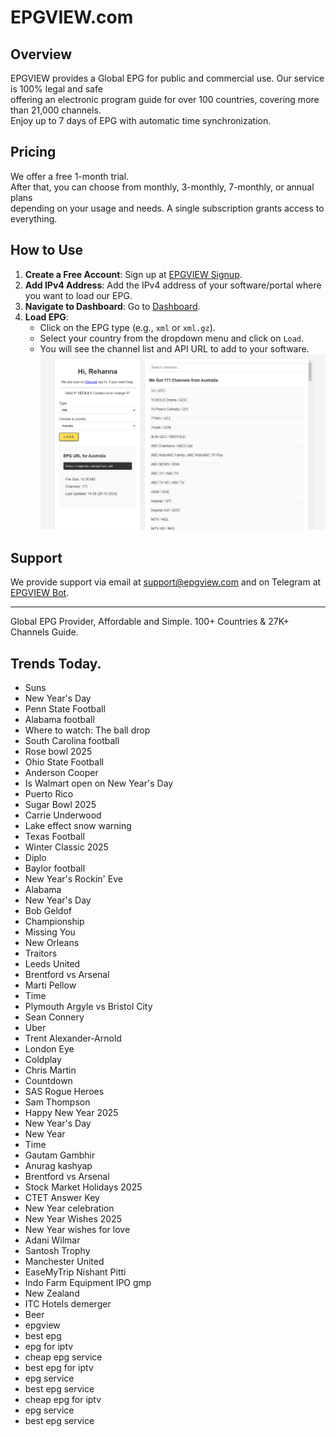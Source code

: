 # EPGVIEW.com



## Overview
EPGVIEW provides a Global EPG for public and commercial use. Our service is 100% legal and safe\
offering an electronic program guide for over 100 countries, covering more than 21,000 channels.\
Enjoy up to 7 days of EPG with automatic time synchronization.

## Pricing
We offer a free 1-month trial. \
After that, you can choose from monthly, 3-monthly, 7-monthly, or annual plans \
depending on your usage and needs. A single subscription grants access to everything.

## How to Use
1. **Create a Free Account**: Sign up at [EPGVIEW Signup](https://epgview.com/signup.php).
2. **Add IPv4 Address**: Add the IPv4 address of your software/portal where you want to load our EPG.
3. **Navigate to Dashboard**: Go to [Dashboard](https://epgview.com/dashboard.php).
4. **Load EPG**:
   - Click on the EPG type (e.g., `xml` or `xml.gz`).
   - Select your country from the dropdown menu and click on `Load`.
   - You will see the channel list and API URL to add to your software.
![EPGVIEW](img/dashboard.png)
## Support
We provide support via email at [support@epgview.com](mailto:support@epgview.com) and on Telegram at [EPGVIEW Bot](https://t.me/epgview_bot).

---

Global EPG Provider, Affordable and Simple. 100+ Countries & 27K+ Channels Guide.

## Trends Today.

- Suns
- New Year's Day
- Penn State Football
- Alabama football
- Where to watch: The ball drop
- South Carolina football
- Rose bowl 2025
- Ohio State Football
- Anderson Cooper
- Is Walmart open on New Year's Day
- Puerto Rico
- Sugar Bowl 2025
- Carrie Underwood
- Lake effect snow warning
- Texas Football
- Winter Classic 2025
- Diplo
- Baylor football
- New Year's Rockin' Eve
- Alabama
- New Year's Day
- Bob Geldof
- Championship
- Missing You
- New Orleans
- Traitors
- Leeds United
- Brentford vs Arsenal
- Marti Pellow
- Time
- Plymouth Argyle vs Bristol City
- Sean Connery
- Uber
- Trent Alexander-Arnold
- London Eye
- Coldplay
- Chris Martin
- Countdown
- SAS Rogue Heroes
- Sam Thompson
- Happy New Year 2025
- New Year's Day
- New Year
- Time
- Gautam Gambhir
- Anurag kashyap
- Brentford vs Arsenal
- Stock Market Holidays 2025
- CTET Answer Key
- New Year celebration
- New Year Wishes 2025
- New Year wishes for love
- Adani Wilmar
- Santosh Trophy
- Manchester United
- EaseMyTrip Nishant Pitti
- Indo Farm Equipment IPO gmp
- New Zealand
- ITC Hotels demerger
- Beer
- epgview
- best epg
- epg for iptv
- cheap epg service
- best epg for iptv
- epg service
- best epg service
- cheap epg for iptv
- epg service
- best epg service
